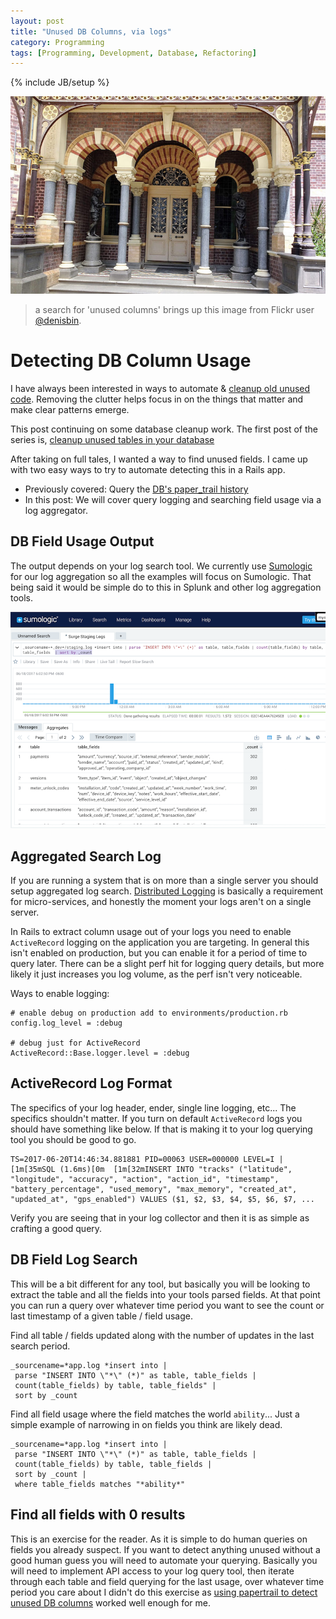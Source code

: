 ```yaml
---
layout: post
title: "Unused DB Columns, via logs"
category: Programming
tags: [Programming, Development, Database, Refactoring]
---
```

{% include JB/setup %}

![image columns](/assets/img/unused_columns.jpg)
> a search for 'unused columns' brings up this image from Flickr user [@denisbin](https://www.flickr.com/photos/82134796@N03/32824004562).

# Detecting DB Column Usage

I have always been interested in ways to automate & [cleanup old unused code](https://github.com/danmayer/coverband). Removing the clutter helps focus in on the things that matter and make clear patterns emerge. 

This post continuing on some database cleanup work. The first post of the series is, [cleanup unused tables in your database](https://www.mayerdan.com/programming/2017/02/08/cleanup-your-db)

After taking on full tales, I wanted a way to find unused fields. I came up with two easy ways to try to automate detecting this in a Rails app. 

* Previously covered: Query the [DB's paper_trail history]((https://www.mayerdan.com/programming/2017/05/22/unused-DB-columns))
* In this post: We will cover query logging and searching field usage via a log aggregator.
<!--more-->

## DB Field Usage Output

The output depends on your log search tool. We currently use [Sumologic](http://sumologic.com) for our log aggregation so all the examples will focus on Sumologic. That being said it would be simple do to this in Splunk and other log aggregation tools.

![image columns](/assets/img/sumologic_db_fields.png)

## Aggregated Search Log

If you are running a system that is on more than a single server you should setup aggregated log search. [Distributed Logging](https://github.com/magnhaug/blogposts/blob/master/distributed-logging.md) is basically a requirement for micro-services, and honestly the moment your logs aren't on a single server.

In Rails to extract column usage out of your logs you need to enable `ActiveRecord` logging on the application you are targeting. In general this isn't enabled on production, but you can enable it for a period of time to query later. There can be a slight perf hit for logging query details, but more likely it just increases you log volume, as the perf isn't very noticeable.

Ways to enable logging:

```
# enable debug on production add to environments/production.rb
config.log_level = :debug

# debug just for ActiveRecord
ActiveRecord::Base.logger.level = :debug
```

## ActiveRecord Log Format

The specifics of your log header, ender, single line logging, etc... The specifics shouldn't matter. If you turn on default `ActiveRecord` logs you should have something like below. If that is making it to your log querying tool you should be good to go.

```
TS=2017-06-20T14:46:34.881881 PID=00063 USER=000000 LEVEL=I |   [1m[35mSQL (1.6ms)[0m  [1m[32mINSERT INTO "tracks" ("latitude", "longitude", "accuracy", "action", "action_id", "timestamp", "battery_percentage", "used_memory", "max_memory", "created_at", "updated_at", "gps_enabled") VALUES ($1, $2, $3, $4, $5, $6, $7, ...
```

Verify you are seeing that in your log collector and then it is as simple as crafting a good query.

## DB Field Log Search

This will be a bit different for any tool, but basically you will be looking to extract the table and all the fields into your tools parsed fields. At that point you can run a query over whatever time period you want to see the count or last timestamp of a given table / field usage.


Find all table / fields updated along with the number of updates in the last search period.
```
_sourcename=*app.log *insert into |
 parse "INSERT INTO \"*\" (*)" as table, table_fields |
 count(table_fields) by table, table_fields" |
 sort by _count
```

Find all field usage where the field matches the world `ability`... Just a simple example of narrowing in on fields you think are likely dead.
```
_sourcename=*app.log *insert into |
 parse "INSERT INTO \"*\" (*)" as table, table_fields |
 count(table_fields) by table, table_fields |
 sort by _count |
 where table_fields matches "*ability*"
```

## Find all fields with 0 results

This is an exercise for the reader. As it is simple to do human queries on fields you already suspect. If you want to detect anything unused without a good human guess you will need to automate your querying. Basically you will need to implement API access to your log query tool, then iterate through each table and field querying for the last usage, over whatever time period you care about I didn't do this exercise as [using papertrail to detect unused DB columns](https://www.mayerdan.com/programming/2017/05/22/unused-DB-columns) worked well enough for me.
